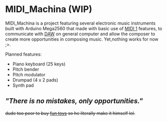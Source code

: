 # MIDI_Machina (WIP)
MIDI_Machina is a project featuring several electronic music instruments built with Arduino Mega2560 that made with basic use of [MIDI 1](https://en.wikipedia.org/wiki/MIDI "Wikipedia - MIDI") features, to communicate with [DAW](https://en.wikipedia.org/wiki/Digital_audio_workstation "Digital Audio Workstation") on general computer and allow the composer to create more opportunities in composing music.    Yet,nothing works for now ;>.

Planned features:
- Piano keyboard (25 keys)
- Pitch bender
- Pitch modulator
- Drumpad (4 x 2 pads)
- Synth pad

_"There is no mistakes, only opportunities."_
---
~~dude too poor to buy [fun toys](https://www.amazon.com/engineering-Portable-Synthesizer-Controller-Recorder/dp/B00CXSJUZS/ref=sr_1_1?keywords=teenage+engineering+op1&qid=1648444874&sr=8-1 ":(") so he literally make it himself lol.~~
